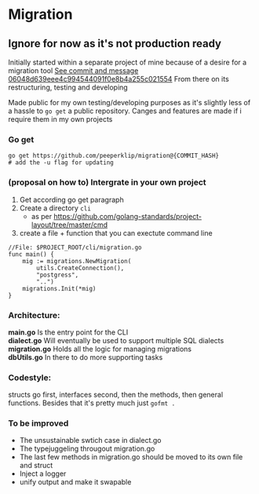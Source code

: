 # Migration
## Ignore for now as it's not production ready

Initially started within a separate project of mine because of a desire for a migration tool
[See commit and message 06048d639eee4c994544091f0e8b4a255c021554](https://github.com/peeperklip/migration/commit/06048d639eee4c994544091f0e8b4a255c021554) From there on its restructuring, testing and developing

Made public for my own testing/developing purposes as it's slightly less of a hassle to `go get` a public repository. Canges and features are made if i require them in my own projects

### Go get
```shell
go get https://github.com/peeperklip/migration@{COMMIT_HASH}
# add the -u flag for updating
```

### (proposal on how to) Intergrate in your own project
1. Get according go get paragraph
2. Create a directory `cli`
   * as per https://github.com/golang-standards/project-layout/tree/master/cmd
3. create a file + function that you can exectute command line
```
//File: $PROJECT_ROOT/cli/migration.go
func main() {
	mig := migrations.NewMigration(
		utils.CreateConnection(),
		"postgress",
		"..")
	migrations.Init(*mig)
}
```


### Architecture:
<b>main.go</b> Is the entry point for the CLI<br>
<b>dialect.go</b> Will eventually be used to support multiple SQL dialects<br>
<b>migration.go</b> Holds all the logic for managing migrations<br>
<b>dbUtils.go</b> In there to do more supporting tasks<br>

### Codestyle:
structs go first, interfaces second, then the methods, then general functions. Besides that it's pretty much just `gofmt .`

### To be improved
* The unsustainable swtich case in dialect.go
* The typejuggeling througout migration.go
* The last few methods in migration.go should be moved to its own file and struct
* Inject a logger
* unify output and make it swapable

